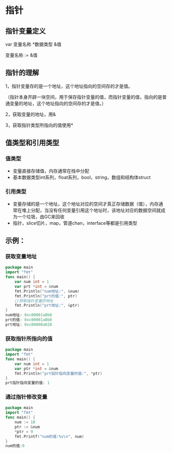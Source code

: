 # 指针

## 指针变量定义

var 变量名称 *数据类型 &值

变量名称  := &值 

## 指针的理解

1，指针变量存的是一个地址，这个地址指向的空间存的才是值。

（指针本身开辟一块空间，用于保存指针变量的值，而指针变量的值，指向的是普通变量的地址，这个地址指向的空间存的才是值。）

2，获取变量的地址，用&

3，获取指针类型所指向的值使用*

## 值类型和引用类型

### 值类型

- 变量直接存储值，内存通常在栈中分配
- 基本数据类型int系列，float系列，bool，string，数组和结构体struct

### 引用类型

- 变量存储的是一个地址，这个地址对应的空间才真正存储数据（值），内存通常在堆上分配，当没有任何变量引用这个地址时，该地址对应的数据空间就成为一个垃圾，由GC来回收
- 指针，slice切片，map，管道chan，interface等都是引用类型

## 示例： 	

### 获取变量地址

```go
package main
import "fmt"
func main() {
	var num int = 1
    var prt *int = &num
	fmt.Println("num地址:", &num)
    fmt.Println("prt的值:", ptr)
    //获取指针变量的地址
    fmt.Println("prt地址:", &ptr)
}
num地址: 0xc00001a0b8
prt的值: 0xc00001a0b8
prt地址: 0xc00000a028
```

### 获取指针所指向的值

```go
package main
import "fmt"
func main() {
	var num int = 1
	var ptr *int = &num
	fmt.Println("prt指针指向变量的值:", *ptr)
}
prt指针指向变量的值: 1
```

### 通过指针修改变量

```go
package main
import "fmt"
func main() {
	num := 10
	ptr := &num
	*ptr = 9
	fmt.Printf("num的值:%v\n", num)
}
num的值:9
```

